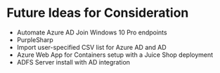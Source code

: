 # Future Ideas for Consideration
* Automate Azure AD Join Windows 10 Pro endpoints
* PurpleSharp
* Import user-specified CSV list for Azure AD and AD
* Azure Web App for Containers setup with a Juice Shop deployment 
* ADFS Server install with AD integration
